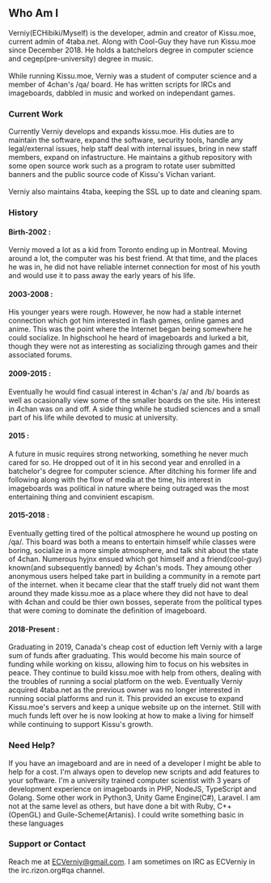 ## Who Am I

Verniy(ECHibiki/Myself) is the developer, admin and creator of Kissu.moe, current admin of 4taba.net. Along with Cool-Guy they have run Kissu.moe since December 2018. He holds a batchelors degree in computer science and cegep(pre-university) degree in music.<br/>
<br/>
While running Kissu.moe, Verniy was a student of computer science and a member of 4chan's /qa/ board. He has written scripts for IRCs and imageboards, dabbled in music and worked on independant games.

### Current Work

Currently Verniy develops and expands kissu.moe. His duties are to maintain the software, expand the software, security tools, handle any legal/external issues, help staff deal with internal issues, bring in new staff members, expand on infastructure. He maintains a github repository with some open source work such as a program to rotate user submitted banners and the public source code of Kissu's Vichan variant. <br/>
<br/>
Verniy also maintains 4taba, keeping the SSL up to date and cleaning spam.

### History

#### Birth-2002 : 
Verniy moved a lot as a kid from Toronto ending up in Montreal. Moving around a lot, the computer was his best friend. At that time, and the places he was in, he did not have reliable internet connection for most of his youth and would use it to pass away the early years of his life.
#### 2003-2008 : 
His younger years were rough. However, he now had a stable internet connection which got him interested in flash games, online games and anime. This was the point where the Internet began being somewhere he could socialize. In highschool he heard of imageboards and lurked a bit, though they were not as interesting as socializing through games and their associated forums.

#### 2009-2015 : 
Eventually he would find casual interest in 4chan's /a/ and /b/ boards as well as ocasionally view some of the smaller boards on the site. His interest in 4chan was on and off. A side thing while he studied sciences and a small part of his life while devoted to music at university.

#### 2015 : 
A future in music requires strong networking, something he never much cared for so. He dropped out of it in his second year and enrolled in a batchelor's degree for computer science. After ditching his former life and following along with the flow of media at the time, his interest in imageboards was political in nature where being outraged was the most entertaining thing and convinient escapism.
#### 2015-2018 : 
Eventually getting tired of the poltical atmosphere he wound up posting on /qa/. This board was both a means to entertain himself while classes were boring, socialize in a more simple atmosphere, and talk shit about the state of 4chan. Numerous hyjnx ensued which got himself and a friend(cool-guy) known(and subsequently banned) by 4chan's mods. They amoung other anonymous users helped take part in building a community in a remote part of the internet. when it became clear that the staff truely did not want them around they made kissu.moe as a place where they did not have to deal with 4chan and could be thier own bosses, seperate from the political types that were coming to dominate the definition of imageboard.
#### 2018-Present : 
Graduating in 2019, Canada's cheap cost of eduction left Verniy with a large sum of funds after graduating. This would become his main source of funding while working on kissu, allowing him to focus on his websites in peace. They continue to build kissu.moe with help from others, dealing with the troubles of running a social platform on the web. Eventually Verniy acquired 4taba.net as the previous owner was no longer interested in running social platforms and run it. This provided an excuse to expand Kissu.moe's servers and keep a unique website up on the internet. Still with much funds left over he is now looking at how to make a living for himself while continuing to support Kissu's growth.

### Need Help?

If you have an imageboard and are in need of a developer I might be able to help for a cost. I'm always open to develop new scripts and add features to your software. I'm a university trained computer scientist with 3 years of development experience on imageboards in PHP, NodeJS, TypeScript and Golang. Some other work in Python3, Unity Game Engine(C#), Laravel. I am not at the same level as others, but have done a bit with Ruby, C++(OpenGL) and Guile-Scheme(Artanis). I could write something basic in these languages

### Support or Contact

Reach me at ECVerniy@gmail.com. I am sometimes on IRC as ECVerniy in the irc.rizon.org#qa channel.
